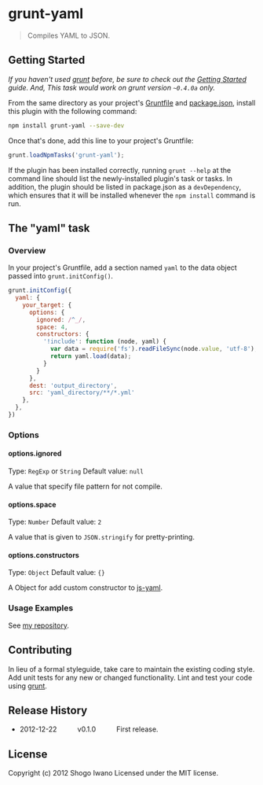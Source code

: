 # grunt-yaml

> Compiles YAML to JSON.

## Getting Started
_If you haven't used [grunt][] before, be sure to check out the [Getting Started][] guide.
And, This task would work on grunt version `~0.4.0a` only._

From the same directory as your project's [Gruntfile][Getting Started] and [package.json][], install this plugin with the following command:

```bash
npm install grunt-yaml --save-dev
```

Once that's done, add this line to your project's Gruntfile:

```js
grunt.loadNpmTasks('grunt-yaml');
```

If the plugin has been installed correctly, running `grunt --help` at the command line should list the newly-installed plugin's task or tasks. In addition, the plugin should be listed in package.json as a `devDependency`, which ensures that it will be installed whenever the `npm install` command is run.

[grunt]: http://gruntjs.com/
[Getting Started]: https://github.com/gruntjs/grunt/blob/devel/docs/getting_started.md
[package.json]: https://npmjs.org/doc/json.html

## The "yaml" task

### Overview
In your project's Gruntfile, add a section named `yaml` to the data object passed into `grunt.initConfig()`.

```js
grunt.initConfig({
  yaml: {
    your_target: {
      options: {
        ignored: /^_/,
        space: 4,
        constructors: {
          '!include': function (node, yaml) {
            var data = require('fs').readFileSync(node.value, 'utf-8');
            return yaml.load(data);
          }
        }
      },
      dest: 'output_directory',
      src: 'yaml_directory/**/*.yml'
    },
  },
})
```

### Options

#### options.ignored
Type: `RegExp` or `String`
Default value: `null`

A value that specify file pattern for not compile.

#### options.space
Type: `Number`
Default value: `2`

A value that is given to `JSON.stringify` for pretty-printing.

#### options.constructors
Type: `Object`
Default value: `{}`

A Object for add custom constructor to [js-yaml](https://github.com/nodeca/js-yaml).

### Usage Examples

See [my repository](https://github.com/shiwano/cw-schema).

## Contributing
In lieu of a formal styleguide, take care to maintain the existing coding style. Add unit tests for any new or changed functionality. Lint and test your code using [grunt][].

## Release History
 * 2012-12-22   v0.1.0   First release.

## License
Copyright (c) 2012 Shogo Iwano
Licensed under the MIT license.
